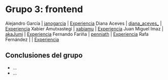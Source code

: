 # Grupo 3: frontend 

Alejandro García | [janogarcia](https://twitter.com/janogarcia) | [Experiencia](http://ftt.programania.net/experiencias/14.html) 
Diana Aceves | [diana_aceves_](https://twitter.com/diana_aceves_) | [Experiencia](http://ftt.programania.net/experiencias/24.html) 
Xabier Amutxastegi | [xabiamu](https://twitter.com/xabiamu) | [Experiencia](http://ftt.programania.net/experiencias/25.html) 
Juan Miguel Imaz | [akaJumi](https://twitter.com/akaJumi) | [Experiencia](http://ftt.programania.net/experiencias/26.html) 
Fernando Fariña | [penniath](https://twitter.com/penniath) | [Experiencia](http://ftt.programania.net/experiencias/40.html) 
Rafa Fernández | [](https://twitter.com/) | [Experiencia](http://ftt.programania.net/experiencias/53.html) 
 

## Conclusiones del grupo
- ...
- ...
